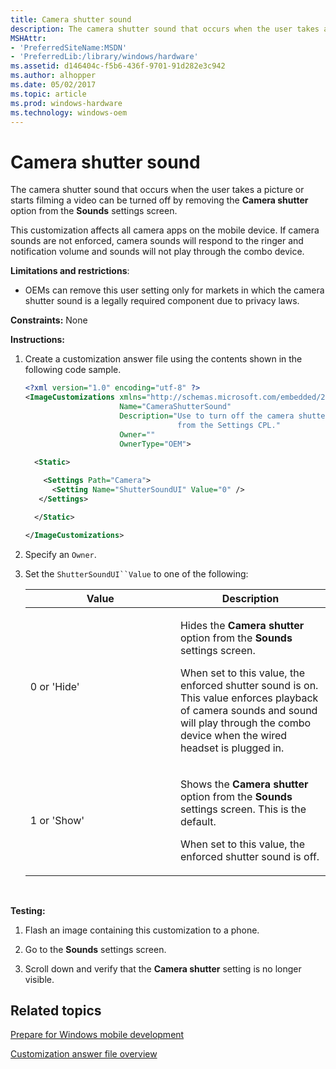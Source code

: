 ```yaml
---
title: Camera shutter sound
description: The camera shutter sound that occurs when the user takes a picture or starts filming a video can be turned off by removing the Camera shutter option from the Sounds settings screen.
MSHAttr:
- 'PreferredSiteName:MSDN'
- 'PreferredLib:/library/windows/hardware'
ms.assetid: d146404c-f5b6-436f-9701-91d282e3c942
ms.author: alhopper
ms.date: 05/02/2017
ms.topic: article
ms.prod: windows-hardware
ms.technology: windows-oem
---
```


# Camera shutter sound


The camera shutter sound that occurs when the user takes a picture or starts filming a video can be turned off by removing the **Camera shutter** option from the **Sounds** settings screen.

This customization affects all camera apps on the mobile device. If camera sounds are not enforced, camera sounds will respond to the ringer and notification volume and sounds will not play through the combo device.

**Limitations and restrictions**:

-   OEMs can remove this user setting only for markets in which the camera shutter sound is a legally required component due to privacy laws.

<a href="" id="constraints---none"></a>**Constraints:** None  

<a href="" id="instructions-"></a>**Instructions:**  
1.  Create a customization answer file using the contents shown in the following code sample.

    ```XML
    <?xml version="1.0" encoding="utf-8" ?>
    <ImageCustomizations xmlns="http://schemas.microsoft.com/embedded/2004/10/ImageUpdate"  
                         Name="CameraShutterSound"  
                         Description="Use to turn off the camera shutter sound by removing the Camera shutter toggle 
                                      from the Settings CPL."  
                         Owner=""  
                         OwnerType="OEM"> 
      
      <Static>  

        <Settings Path="Camera">  
          <Setting Name="ShutterSoundUI" Value="0" /> 
       </Settings>  

      </Static>

    </ImageCustomizations>
    ```

2.  Specify an `Owner`.

3.  Set the `ShutterSoundUI``Value` to one of the following:

    <table>
    <colgroup>
    <col width="50%" />
    <col width="50%" />
    </colgroup>
    <thead>
    <tr class="header">
    <th>Value</th>
    <th>Description</th>
    </tr>
    </thead>
    <tbody>
    <tr class="odd">
    <td><p>0 or 'Hide'</p></td>
    <td><p>Hides the <strong>Camera shutter</strong> option from the <strong>Sounds</strong> settings screen.</p>
    <p>When set to this value, the enforced shutter sound is on. This value enforces playback of camera sounds and sound will play through the combo device when the wired headset is plugged in.</p></td>
    </tr>
    <tr class="even">
    <td><p>1 or 'Show'</p></td>
    <td><p>Shows the <strong>Camera shutter</strong> option from the <strong>Sounds</strong> settings screen. This is the default.</p>
    <p>When set to this value, the enforced shutter sound is off.</p></td>
    </tr>
    </tbody>
    </table>

     

<a href="" id="testing-"></a>**Testing:**  
1.  Flash an image containing this customization to a phone.

2.  Go to the **Sounds** settings screen.

3.  Scroll down and verify that the **Camera shutter** setting is no longer visible.

## Related topics

[Prepare for Windows mobile development](https://docs.microsoft.com/en-us/windows-hardware/manufacture/mobile/preparing-for-windows-mobile-development)

[Customization answer file overview](https://docs.microsoft.com/en-us/windows-hardware/customize/mobile/mcsf/customization-answer-file)